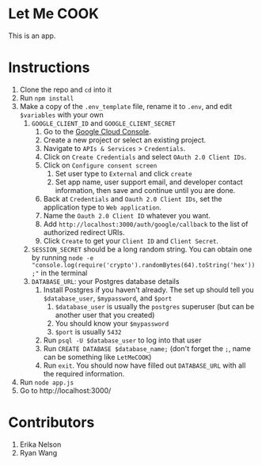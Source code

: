 # Let Me COOK
This is an app.

# Instructions
1. Clone the repo and `cd` into it
2. Run `npm install`
3. Make a copy of the `.env_template` file, rename it to `.env`, and edit `$variables` with your own
      1. `GOOGLE_CLIENT_ID` and `GOOGLE_CLIENT_SECRET`
         1. Go to the [Google Cloud Console](https://console.cloud.google.com/).
         2. Create a new project or select an existing project.
         3. Navigate to `APIs & Services` > `Credentials`.
         4. Click on `Create Credentials` and select `OAuth 2.0 Client IDs`.
         5. Click on `Configure consent screen`
            1. Set user type to `External` and click `create`
            2. Set app name, user support email, and developer contact information, then save and continue until you are done.
         6. Back at `Credentials` and `Oauth 2.0 Client IDs`, set the application type to `Web application`.
         7. Name the `Oauth 2.0 Client ID` whatever you want. 
         8. Add `http://localhost:3000/auth/google/callback` to the list of authorized redirect URIs.
         9.  Click `Create` to get your `Client ID` and `Client Secret`.
      2. `SESSION_SECRET` should be a long random string. You can obtain one by running `node -e "console.log(require('crypto').randomBytes(64).toString('hex'));"` in the terminal
      3. `DATABASE_URL`: your Postgres database details
         1. Install Postgres if you haven't already. The set up should tell you `$database_user`, `$mypassword`, and `$port`
            1. `$database_user` is usually the `postgres` superuser (but can be another user that you created)
            2. You should know your `$mypassword`
            3. `$port` is usually `5432`
         2. Run `psql -U $database_user` to log into that user
         3. Run `CREATE DATABASE $database_name;` (don't forget the `;`, name can be something like `LetMeCOOK`)
         4. Run `exit`. You should now have filled out `DATABASE_URL` with all the required information.
4. Run `node app.js`
5. Go to http://localhost:3000/


# Contributors
1. Erika Nelson
2. Ryan Wang